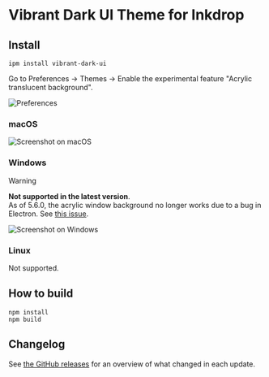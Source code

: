 # Vibrant Dark UI Theme for Inkdrop

## Install

```
ipm install vibrant-dark-ui
```

Go to Preferences → Themes → Enable the experimental feature "Acrylic translucent background".

![Preferences](https://github.com/inkdropapp/vibrant-dark-ui/blob/master/img/windows-preferences.png?raw=true)

### macOS

![Screenshot on macOS](https://github.com/inkdropapp/vibrant-dark-ui/blob/master/img/screenshot-macos.png?raw=true)

### Windows

> [!WARNING]
> **Not supported in the latest version**.  
> As of 5.6.0, the acrylic window background no longer works due to a bug in Electron. See [this issue](https://forum.inkdrop.app/t/lag-when-resizing-the-window-with-acrylic-background/4011/).

![Screenshot on Windows](https://github.com/inkdropapp/vibrant-dark-ui/blob/master/img/screenshot-windows.png?raw=true)

### Linux

Not supported.

## How to build

```
npm install
npm build
```

## Changelog

See [the GitHub releases](https://github.com/inkdropapp/vibrant-dark-ui/releases) for an overview of what changed in each update.

